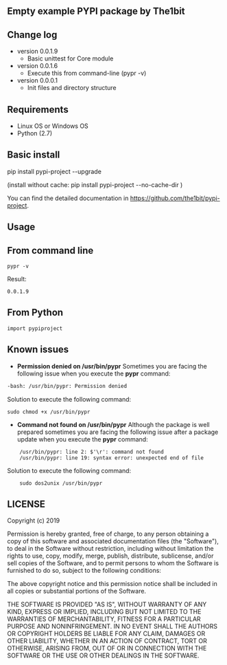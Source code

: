 Empty example PYPI package by The1bit
--------------------------------------

Change log 
----------

* version 0.0.1.9
    * Basic unittest for Core module
* version 0.0.1.6
    * Execute this from command-line (pypr -v)
* version 0.0.0.1
    * Init files and directory structure



Requirements
------------

* Linux OS or Windows OS
* Python (2.7)


Basic install
-------------

pip install pypi-project --upgrade

(install without cache: pip install pypi-project --no-cache-dir  )


You can find the detailed documentation in https://github.com/the1bit/pypi-project.

Usage
-----

## From command line

```
pypr -v
```
Result: 

```
0.0.1.9
```



## From Python

```
import pypiproject
```

Known issues
------------

* **Permission denied on /usr/bin/pypr**
Sometimes you are facing the following issue when you execute the **pypr** command:

```bash
-bash: /usr/bin/pypr: Permission denied
```

Solution to execute the following command:

```
sudo chmod +x /usr/bin/pypr
```

* **Command not found on /usr/bin/pypr**
Although the package is well prepared sometimes you are facing the following issue after a package update when you execute the **pypr** command:

```
    /usr/bin/pypr: line 2: $'\r': command not found
    /usr/bin/pypr: line 19: syntax error: unexpected end of file
```

Solution to execute the following command:

```
    sudo dos2unix /usr/bin/pypr
```


LICENSE
-------

Copyright (c) 2019

Permission is hereby granted, free of charge, to any person obtaining a copy of
this software and associated documentation files (the "Software"), to deal in
the Software without restriction, including without limitation the rights to
use, copy, modify, merge, publish, distribute, sublicense, and/or sell copies
of the Software, and to permit persons to whom the Software is furnished to do
so, subject to the following conditions:

The above copyright notice and this permission notice shall be included in all
copies or substantial portions of the Software.

THE SOFTWARE IS PROVIDED "AS IS", WITHOUT WARRANTY OF ANY KIND, EXPRESS OR
IMPLIED, INCLUDING BUT NOT LIMITED TO THE WARRANTIES OF MERCHANTABILITY,
FITNESS FOR A PARTICULAR PURPOSE AND NONINFRINGEMENT. IN NO EVENT SHALL THE
AUTHORS OR COPYRIGHT HOLDERS BE LIABLE FOR ANY CLAIM, DAMAGES OR OTHER
LIABILITY, WHETHER IN AN ACTION OF CONTRACT, TORT OR OTHERWISE, ARISING FROM,
OUT OF OR IN CONNECTION WITH THE SOFTWARE OR THE USE OR OTHER DEALINGS IN THE
SOFTWARE.
